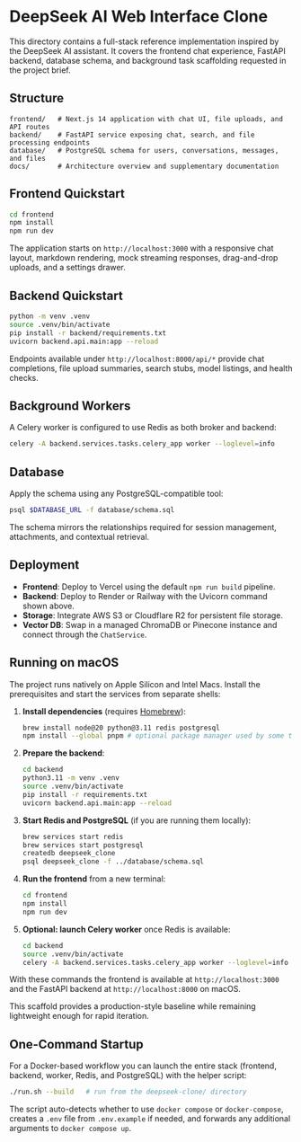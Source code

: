 # DeepSeek AI Web Interface Clone

This directory contains a full-stack reference implementation inspired by the DeepSeek AI assistant. It covers the frontend chat experience, FastAPI backend, database schema, and background task scaffolding requested in the project brief.

## Structure

```
frontend/   # Next.js 14 application with chat UI, file uploads, and API routes
backend/    # FastAPI service exposing chat, search, and file processing endpoints
database/   # PostgreSQL schema for users, conversations, messages, and files
docs/       # Architecture overview and supplementary documentation
```

## Frontend Quickstart

```bash
cd frontend
npm install
npm run dev
```

The application starts on `http://localhost:3000` with a responsive chat layout, markdown rendering, mock streaming responses, drag-and-drop uploads, and a settings drawer.

## Backend Quickstart

```bash
python -m venv .venv
source .venv/bin/activate
pip install -r backend/requirements.txt
uvicorn backend.api.main:app --reload
```

Endpoints available under `http://localhost:8000/api/*` provide chat completions, file upload summaries, search stubs, model listings, and health checks.

## Background Workers

A Celery worker is configured to use Redis as both broker and backend:

```bash
celery -A backend.services.tasks.celery_app worker --loglevel=info
```

## Database

Apply the schema using any PostgreSQL-compatible tool:

```bash
psql $DATABASE_URL -f database/schema.sql
```

The schema mirrors the relationships required for session management, attachments, and contextual retrieval.

## Deployment

- **Frontend**: Deploy to Vercel using the default `npm run build` pipeline.
- **Backend**: Deploy to Render or Railway with the Uvicorn command shown above.
- **Storage**: Integrate AWS S3 or Cloudflare R2 for persistent file storage.
- **Vector DB**: Swap in a managed ChromaDB or Pinecone instance and connect through the `ChatService`.

## Running on macOS

The project runs natively on Apple Silicon and Intel Macs. Install the prerequisites and start the services from separate shells:

1. **Install dependencies** (requires [Homebrew](https://brew.sh/)):

   ```bash
   brew install node@20 python@3.11 redis postgresql
   npm install --global pnpm # optional package manager used by some teams
   ```

2. **Prepare the backend**:

   ```bash
   cd backend
   python3.11 -m venv .venv
   source .venv/bin/activate
   pip install -r requirements.txt
   uvicorn backend.api.main:app --reload
   ```

3. **Start Redis and PostgreSQL** (if you are running them locally):

   ```bash
   brew services start redis
   brew services start postgresql
   createdb deepseek_clone
   psql deepseek_clone -f ../database/schema.sql
   ```

4. **Run the frontend** from a new terminal:

   ```bash
   cd frontend
   npm install
   npm run dev
   ```

5. **Optional: launch Celery worker** once Redis is available:

   ```bash
   cd backend
   source .venv/bin/activate
   celery -A backend.services.tasks.celery_app worker --loglevel=info
   ```

With these commands the frontend is available at `http://localhost:3000` and the FastAPI backend at `http://localhost:8000` on macOS.

This scaffold provides a production-style baseline while remaining lightweight enough for rapid iteration.

## One-Command Startup

For a Docker-based workflow you can launch the entire stack (frontend, backend, worker, Redis, and PostgreSQL) with the helper script:

```bash
./run.sh --build   # run from the deepseek-clone/ directory
```

The script auto-detects whether to use `docker compose` or `docker-compose`, creates a `.env` file from `.env.example` if needed, and forwards any additional arguments to `docker compose up`.
